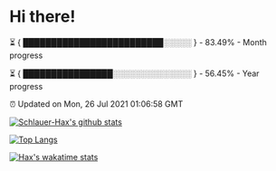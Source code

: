 # Hi there!

⏳ { █████████████████████████░░░░░ } - 83.49% - Month progress

⏳ { ████████████████░░░░░░░░░░░░░░ } - 56.45% - Year progress

⏰ Updated on Mon, 26 Jul 2021 01:06:58 GMT


[![Schlauer-Hax's github stats](https://github-readme-stats.vercel.app/api?username=Schlauer-Hax&show_icons=true&theme=dark&count_private=true)](https://github.com/Schlauer-Hax)


[![Top Langs](https://github-readme-stats.vercel.app/api/top-langs/?username=Schlauer-Hax&layout=compact&theme=dark)](https://github.com/Schlauer-Hax?tab=repositories)


[![Hax's wakatime stats](https://github-readme-stats.vercel.app/api/wakatime?username=Hax&theme=dark)](https://wakatime.com/@Hax)

